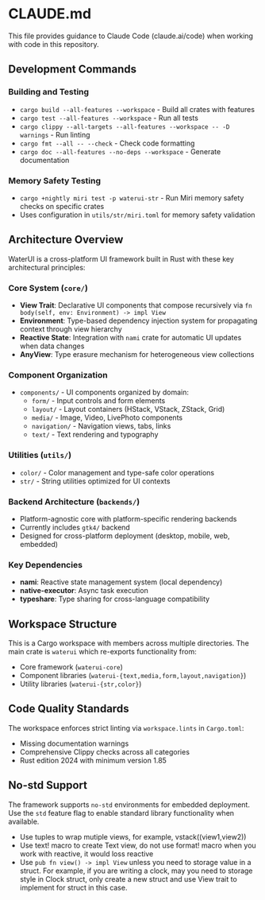 # CLAUDE.md

This file provides guidance to Claude Code (claude.ai/code) when working with code in this repository.

## Development Commands

### Building and Testing
- `cargo build --all-features --workspace` - Build all crates with features
- `cargo test --all-features --workspace` - Run all tests
- `cargo clippy --all-targets --all-features --workspace -- -D warnings` - Run linting
- `cargo fmt --all -- --check` - Check code formatting
- `cargo doc --all-features --no-deps --workspace` - Generate documentation

### Memory Safety Testing
- `cargo +nightly miri test -p waterui-str` - Run Miri memory safety checks on specific crates
- Uses configuration in `utils/str/miri.toml` for memory safety validation

## Architecture Overview

WaterUI is a cross-platform UI framework built in Rust with these key architectural principles:

### Core System (`core/`)
- **View Trait**: Declarative UI components that compose recursively via `fn body(self, env: Environment) -> impl View`
- **Environment**: Type-based dependency injection system for propagating context through view hierarchy
- **Reactive State**: Integration with `nami` crate for automatic UI updates when data changes
- **AnyView**: Type erasure mechanism for heterogeneous view collections

### Component Organization
- `components/` - UI components organized by domain:
  - `form/` - Input controls and form elements
  - `layout/` - Layout containers (HStack, VStack, ZStack, Grid)
  - `media/` - Image, Video, LivePhoto components
  - `navigation/` - Navigation views, tabs, links
  - `text/` - Text rendering and typography

### Utilities (`utils/`)
- `color/` - Color management and type-safe color operations
- `str/` - String utilities optimized for UI contexts

### Backend Architecture (`backends/`)
- Platform-agnostic core with platform-specific rendering backends
- Currently includes `gtk4/` backend
- Designed for cross-platform deployment (desktop, mobile, web, embedded)

### Key Dependencies
- **nami**: Reactive state management system (local dependency)
- **native-executor**: Async task execution
- **typeshare**: Type sharing for cross-language compatibility

## Workspace Structure

This is a Cargo workspace with members across multiple directories. The main crate is `waterui` which re-exports functionality from:
- Core framework (`waterui-core`)
- Component libraries (`waterui-{text,media,form,layout,navigation}`)
- Utility libraries (`waterui-{str,color}`)

## Code Quality Standards

The workspace enforces strict linting via `workspace.lints` in `Cargo.toml`:
- Missing documentation warnings
- Comprehensive Clippy checks across all categories
- Rust edition 2024 with minimum version 1.85

## No-std Support

The framework supports `no-std` environments for embedded deployment. Use the `std` feature flag to enable standard library functionality when available.
- Use tuples to wrap mutiple views, for example, vstack((view1,view2))
- Use text! macro to create Text view, do not use format! macro when you work with reactive, it would loss reactive
- Use `pub fn view() -> impl View` unless you need to storage value in a struct. For example, if you are writing a clock, may you need to storage style in Clock struct, only create a new struct and use View trait to implement for struct in this case.